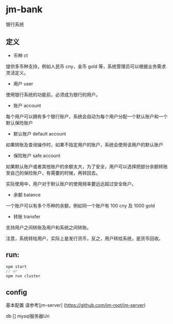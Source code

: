 # jm-bank

银行系统

## 定义

- 币种 ct

提供多币种支持，例如人民币 cny，金币 gold 等，系统管理员可以根据业务需求灵活定义。

- 用户 user

使用银行系统的功能前，必须成为银行的用户。

- 账户 account

每个用户可以拥有多个银行账户，系统会自动为每个用户分配一个默认账户和一个默认保险账户

- 默认账户 default account

如果转账及查询操作时，如果不指定用户的账户，系统会使用该用户的默认账户

- 保险账户 safe account

如果默认账户或者其他账户的余额太大，为了安全，用户可以选择把部分余额转账至自己的保险账户，有需要的时候，再转回去。

实际使用中，用户对于默认账户的使用频率要远远超过安全账户。

- 余额 balance

一个账户可以有多个币种的余额，例如同一个账户有 100 cny 及 1000 gold

- 转账 transfer

支持用户之间转账及用户和系统之间转账。

注意，系统转给用户，实际上是发行货币，反之，用户转给系统，是货币回收。

## run:

```javascript
npm start
// or
npm run cluster
```

## config

基本配置 请参考[jm-server] (https://github.com/jm-root/jm-server)

db [] mysql服务器Uri
